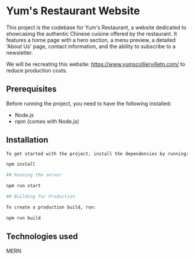 # Yum's Restaurant Website

This project is the codebase for Yum's Restaurant, a website dedicated to showcasing the authentic Chinese cuisine offered by the restaurant. It features a home page with a hero section, a menu preview, a detailed 'About Us' page, contact information, and the ability to subscribe to a newsletter.

We will be recreating this website: https://www.yumscolliervilletn.com/ to reduce production costs.

## Prerequisites

Before running the project, you need to have the following installed:

- Node.js
- npm (comes with Node.js)

## Installation

```sh
To get started with the project, install the dependencies by running:

npm install

## Running the server

npm run start

## Building for Production

To create a production build, run:

npm run build
```

## Technologies used 
MERN
